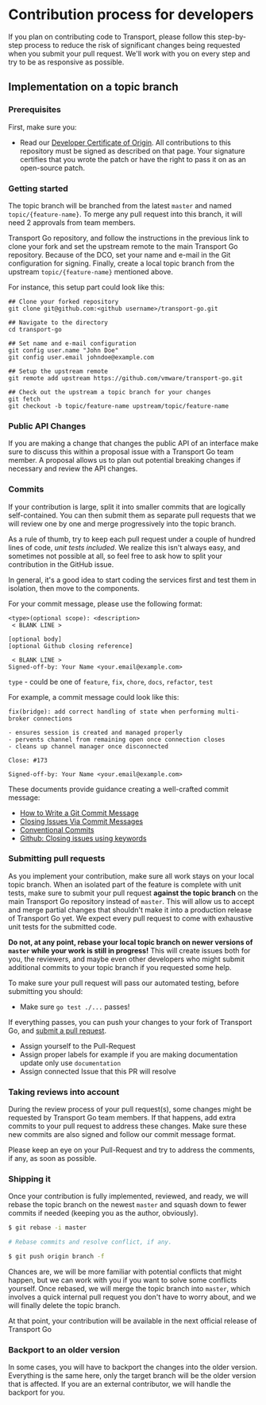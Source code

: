 # Contribution process for developers

If you plan on contributing code to Transport, please follow this step-by-step
process to reduce the risk of significant changes being requested when you
submit your pull request. We'll work with you on every step and try to be as
responsive as possible.

## Implementation on a topic branch

### Prerequisites

First, make sure you:

- Read our [Developer Certificate of Origin](https://cla.vmware.com/dco). All
  contributions to this repository must be signed as described on that page.
  Your signature certifies that you wrote the patch or have the right to pass it
  on as an open-source patch.

### Getting started

The topic branch will be branched from the latest `master` and named `topic/{feature-name}`. To merge any pull request into
this branch, it will need 2 approvals from team members.

Transport Go repository, and follow the instructions in the previous link to clone
your fork and set the upstream remote to the main Transport Go repository. Because of
the DCO, set your name and e-mail in the Git configuration for signing. Finally,
create a local topic branch from the upstream `topic/{feature-name}` mentioned
above.

For instance, this setup part could look like this:

```shell
## Clone your forked repository
git clone git@github.com:<github username>/transport-go.git

## Navigate to the directory
cd transport-go

## Set name and e-mail configuration
git config user.name "John Doe"
git config user.email johndoe@example.com

## Setup the upstream remote
git remote add upstream https://github.com/vmware/transport-go.git

## Check out the upstream a topic branch for your changes
git fetch
git checkout -b topic/feature-name upstream/topic/feature-name
```

### Public API Changes

If you are making a change that changes the public API of an interface make sure
to discuss this within a proposal issue with a Transport Go team member. A proposal
allows us to plan out potential breaking changes if necessary and review the API
changes. 

### Commits

If your contribution is large, split it into smaller commits that are logically
self-contained. You can then submit them as separate pull requests that we will
review one by one and merge progressively into the topic branch.

As a rule of thumb, try to keep each pull request under a couple of hundred lines of code,
_unit tests included_. We realize this isn't always easy, and sometimes not
possible at all, so feel free to ask how to split your contribution in the
GitHub issue.

In general, it's a good idea to start coding the services first
and test them in isolation, then move to the components.

For your commit message, please use the following format:

```
<type>(optional scope): <description>
 < BLANK LINE >

[optional body]
[optional Github closing reference]

 < BLANK LINE >
Signed-off-by: Your Name <your.email@example.com>
```

`type` - could be one of `feature`, `fix`, `chore`, `docs`, `refactor`, `test`


For example, a commit message could look like this:

```
fix(bridge): add correct handling of state when performing multi-broker connections

- ensures session is created and managed properly
- pervents channel from remaining open once connection closes
- cleans up channel manager once disconnected

Close: #173

Signed-off-by: Your Name <your.email@example.com>
```

These documents provide guidance creating a well-crafted commit message:

- [How to Write a Git Commit Message](http://chris.beams.io/posts/git-commit/)
- [Closing Issues Via Commit Messages](https://help.github.com/articles/closing-issues-via-commit-messages/)
- [Conventional Commits ](https://www.conventionalcommits.org/en/v1.0.0-beta.4/)
- [Github: Closing issues using keywords](https://help.github.com/en/articles/closing-issues-using-keywords)

### Submitting pull requests

As you implement your contribution, make sure all work stays on your local topic
branch. When an isolated part of the feature is complete with unit tests, make
sure to submit your pull request **against the topic branch** on the main
Transport Go repository instead of `master`. This will allow us to accept and merge
partial changes that shouldn't make it into a production release of Transport Go yet.
We expect every pull request to come with exhaustive unit tests for the
submitted code.

**Do not, at any point, rebase your local topic branch on newer versions of `master` while your work is still in progress!**
This will create issues both for you, the reviewers, and maybe even other
developers who might submit additional commits to your topic branch if you
requested some help.

To make sure your pull request will pass our automated testing, before submitting
you should:

- Make sure `go test ./...` passes!
  
If everything passes, you can push your changes to your fork of Transport Go, and [submit a pull request](https://help.github.com/articles/about-pull-requests/).

- Assign yourself to the Pull-Request
- Assign proper labels for example if you are making documentation update only use `documentation`
- Assign connected Issue that this PR will resolve

### Taking reviews into account

During the review process of your pull request(s), some changes might be
requested by Transport Go team members. If that happens, add extra commits to your
pull request to address these changes. Make sure these new commits are also
signed and follow our commit message format.

Please keep an eye on your Pull-Request and try to address the comments, if any,
as soon as possible.

### Shipping it

Once your contribution is fully implemented, reviewed, and ready, we will rebase
the topic branch on the newest `master` and squash down to fewer commits if
needed (keeping you as the author, obviously).

```bash
$ git rebase -i master

# Rebase commits and resolve conflict, if any.

$ git push origin branch -f
```

Chances are, we will be more familiar with potential conflicts that might happen,
but we can work with you if you want to solve some conflicts yourself. Once
rebased, we will merge the topic branch into `master`, which involves a quick
internal pull request you don't have to worry about, and we will finally delete
the topic branch.

At that point, your contribution will be available in the next official release
of Transport Go

### Backport to an older version

In some cases, you will have to backport the changes into the older version.
Everything is the same here, only the target branch will be the older version
that is affected. If you are an external contributor, we will handle the
backport for you.